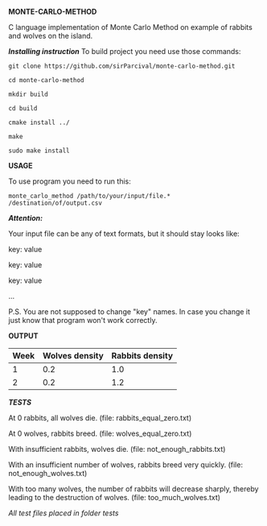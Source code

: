 **MONTE-CARLO-METHOD**





C language implementation of Monte Carlo Method on example of rabbits and wolves
on the island.





***Installing instruction***
To build project you need use those commands:






`git clone https://github.com/sirParcival/monte-carlo-method.git`

`cd monte-carlo-method`

`mkdir build`

`cd build`

`cmake install ../`


`make`

`sudo make install`

**USAGE**

To use program you need to run this:

`monte_carlo_method /path/to/your/input/file.* /destination/of/output.csv`

***Attention:***

Your input file can be any of text formats, but it should stay looks like:

key: value

key: value

key: value

...

P.S. You are not supposed to change "key" names. In case you change it just know that program won't work correctly.


**OUTPUT**

 
| Week | Wolves density | Rabbits density |
| ---- | -------------- | --------------- |
| 1 | 0.2 | 1.0 |
| 2 | 0.2 | 1.2 |


***TESTS***

At 0 rabbits, all wolves die. (file: rabbits_equal_zero.txt)

At 0 wolves, rabbits breed.                                                                                       (file: wolves_equal_zero.txt)

With insufficient rabbits, wolves die.                                                                            (file: not_enough_rabbits.txt)

With an insufficient number of wolves, rabbits breed very quickly.                                                (file: not_enough_wolves.txt)

With too many wolves, the number of rabbits will decrease sharply, thereby leading to the destruction of wolves.  (file: too_much_wolves.txt)

*All test files placed in folder tests*

